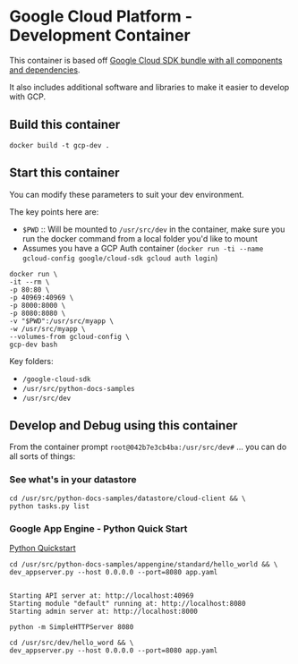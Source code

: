 
# Google Cloud Platform - Development Container

This container is based off [Google Cloud SDK bundle with all components and dependencies](https://hub.docker.com/r/google/cloud-sdk/).

It also includes additional software and libraries to make it easier to develop with GCP.

## Build this container

```
docker build -t gcp-dev .
```

## Start this container

You can modify these parameters to suit your dev environment.

The key points here are:

- `$PWD` :: Will be mounted to `/usr/src/dev` in the container, make sure you run the docker command from a local folder you'd like to mount
- Assumes you have a GCP Auth container (`docker run -ti --name gcloud-config google/cloud-sdk gcloud auth login`)

```
docker run \
-it --rm \
-p 80:80 \
-p 40969:40969 \
-p 8000:8000 \
-p 8080:8080 \
-v "$PWD":/usr/src/myapp \
-w /usr/src/myapp \
--volumes-from gcloud-config \
gcp-dev bash
```

Key folders:

- `/google-cloud-sdk`
- `/usr/src/python-docs-samples`
- `/usr/src/dev`

## Develop and Debug using this container

From the container prompt `root@042b7e3cb4ba:/usr/src/dev#` ... you can do all sorts of things:

### See what's in your datastore

```
cd /usr/src/python-docs-samples/datastore/cloud-client && \
python tasks.py list
```

### Google App Engine - Python Quick Start

[Python Quickstart](https://cloud.google.com/appengine/docs/standard/python/quickstart)

```
cd /usr/src/python-docs-samples/appengine/standard/hello_world && \
dev_appserver.py --host 0.0.0.0 --port=8080 app.yaml


Starting API server at: http://localhost:40969
Starting module "default" running at: http://localhost:8080
Starting admin server at: http://localhost:8000

python -m SimpleHTTPServer 8080

cd /usr/src/dev/hello_word && \
dev_appserver.py --host 0.0.0.0 --port=8080 app.yaml
```
